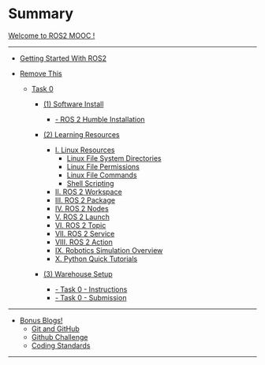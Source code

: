 # Summary

[Welcome to ROS2 MOOC !](welcome.md)

---

- [Getting Started With ROS2](GSWR2.md)


- [Remove This](Task_0/task_0.md)
  - [Task 0](Task_0/task_0.md)
    - [(1) Software Install](Task_0/installation/installation_guide.md)
      - [- ROS 2 Humble Installation](Task_0/installation/humble_installation.md)
    - [(2) Learning Resources](Task_0/learning_resources/learning_resources.md)
      - [I. Linux Resources](Task_0/learning_resources/linux/linux_resources.md)
        - [Linux File System Directories](Task_0/learning_resources/linux/linux_file_system_directories.md)
        - [Linux File Permissions](Task_0/learning_resources/linux/linux_file_permissions.md)
        - [Linux File Commands](Task_0/learning_resources/linux/linux_file_commands.md)
        - [Shell Scripting](Task_0/learning_resources/linux/shell_scripting.md)
      - [II. ROS 2 Workspace](Task_0/learning_resources/ros_basics/ros_workspace.md)
      - [III. ROS 2 Package](Task_0/learning_resources/ros_basics/ros_package.md)
      - [IV. ROS 2 Nodes](Task_0/learning_resources/ros_basics/ros_nodes.md)
      - [V. ROS 2 Launch](Task_0/learning_resources/ros_basics/ros_launch.md)
      - [VI. ROS 2 Topic](Task_0/learning_resources/ros_basics/ros_topic.md)
      - [VII. ROS 2 Service](Task_0/learning_resources/ros_basics/ros_service.md)
      - [VIII. ROS 2 Action](Task_0/learning_resources/ros_basics/ros_action.md)
      - [IX. Robotics Simulation Overview](Task_0/learning_resources/robotics_simulation_overview.md)
      - [X. Python Quick Tutorials](Task_0/learning_resources/python_quick_tutorials.md)

    - [(3) Warehouse Setup](Task_0/warehouse_setup_task/warehouse_setup_task.md)
      - [- Task 0 - Instructions](Task_0/warehouse_setup_task/task_instruction.md)
      - [- Task 0 - Submission](Task_0/warehouse_setup_task/task_submission.md)

---

- [Bonus Blogs!]()
  - [Git and GitHub](bonus_blogs/git_github.md)
  - [Github Challenge](bonus_blogs/github_challenge.md)
  - [Coding Standards](bonus_blogs/coding_std.md)

---
<!--

- [Live Session 1 - Task](live_session1.md)

---
-->

<!-- - [Changelog](CHANGELOG.md) -->

